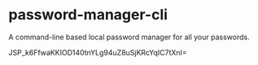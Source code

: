 # password-manager-cli
A command-line based local password manager for all your passwords.

JSP_k6FfwaKKIOD140tnYLg94uZ8uSjKRcYqIC7tXnI=